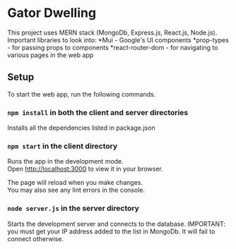# Gator Dwelling

This project uses MERN stack (MongoDb, Express.js, React.js, Node.js).
Important libraries to look into:
*Mui - Google's UI components
*prop-types - for passing props to components
*react-router-dom - for navigating to various pages in the web app

## Setup

To start the web app, run the following commands.

### `npm install` in both the client and server directories

Installs all the dependencies listed in package.json

### `npm start` in the client directory

Runs the app in the development mode.\
Open [http://localhost:3000](http://localhost:3000) to view it in your browser.

The page will reload when you make changes.\
You may also see any lint errors in the console.

### `node server.js` in the server directory

Starts the development server and connects to the database. IMPORTANT: you must get your IP address added to the list in MongoDb. It will fail to connect otherwise.


